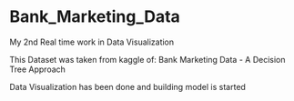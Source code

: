 # Bank_Marketing_Data
My 2nd Real time work in Data Visualization

This Dataset was taken from kaggle of:
Bank Marketing Data - A Decision Tree Approach

Data Visualization has been done and building model is started

